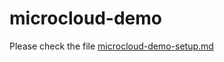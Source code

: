 # microcloud-demo

Please check the file [microcloud-demo-setup.md](https://github.com/prash813/microcloud-demo/blob/main/microcloud-demo-setup.md)
